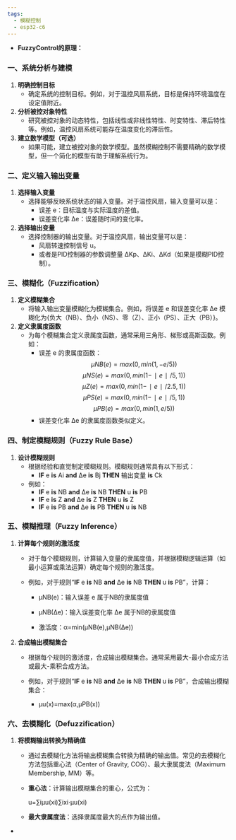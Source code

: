 ```yaml
---
tags:
  - 模糊控制
  - esp32-c6
---
```

- **FuzzyControl的原理：**
### 一、系统分析与建模

1. **明确控制目标**
    - 确定系统的控制目标。例如，对于温控风扇系统，目标是保持环境温度在设定值附近。
2. **分析被控对象特性**
    - 研究被控对象的动态特性，包括线性或非线性特性、时变特性、滞后特性等。例如，温控风扇系统可能存在温度变化的滞后性。
3. **建立数学模型（可选）**
    - 如果可能，建立被控对象的数学模型。虽然模糊控制不需要精确的数学模型，但一个简化的模型有助于理解系统行为。

### 二、定义输入输出变量

1. **选择输入变量**
    - 选择能够反映系统状态的输入变量。对于温控风扇，输入变量可以是：
        - 误差 e：目标温度与实际温度的差值。
        - 误差变化率 Δe：误差随时间的变化率。
2. **选择输出变量**
    - 选择控制器的输出变量。对于温控风扇，输出变量可以是：
        - 风扇转速控制信号 u。
        - 或者是PID控制器的参数调整量 ΔKp​、ΔKi​、ΔKd​（如果是模糊PID控制）。

### 三、模糊化（Fuzzification）

1. **定义模糊集合**
    - 将输入输出变量模糊化为模糊集合。例如，将误差 e 和误差变化率 Δe 模糊化为{负大（NB）、负小（NS）、零（Z）、正小（PS）、正大（PB）}。
2. **定义隶属度函数**
    - 为每个模糊集合定义隶属度函数，通常采用三角形、梯形或高斯函数。例如：
        - 误差 e 的隶属度函数：
$$
            μNB​(e)=max(0,min(1,−e/5))$$
            $$μNS​(e)=max(0,min(1−∣e∣/5,1))$$
            $$μZ​(e)=max(0,min(1−∣e∣/2.5,1))$$
            $$μPS​(e)=max(0,min(1−∣e∣/5,1))$$
            $$μPB​(e)=max(0,min(1,e/5))$$
        - 误差变化率 Δe 的隶属度函数类似定义。

### 四、制定模糊规则（Fuzzy Rule Base）

1. **设计模糊规则**
    - 根据经验和直觉制定模糊规则。模糊规则通常具有以下形式：
        - **IF** e **is** Ai​ **and** Δe **is** Bj​ **THEN** 输出变量 **is** Ck​
    - 例如：
        - **IF** e **is** NB **and** Δe **is** NB **THEN** u **is** PB
        - **IF** e **is** Z **and** Δe **is** Z **THEN** u **is** Z
        - **IF** e **is** PB **and** Δe **is** PB **THEN** u **is** NB
### 五、模糊推理（Fuzzy Inference）

1. **计算每个规则的激活度**
    
    - 对于每个模糊规则，计算输入变量的隶属度值，并根据模糊逻辑运算（如最小运算或乘法运算）确定每个规则的激活度。
        
    - 例如，对于规则“**IF** e **is** NB **and** Δe **is** NB **THEN** u **is** PB”，计算：
        
        - μNB​(e)：输入误差 e 属于NB的隶属度值
            
        - μNB​(Δe)：输入误差变化率 Δe 属于NB的隶属度值
            
        - 激活度：α=min(μNB​(e),μNB​(Δe))
            
2. **合成输出模糊集合**
    
    - 根据每个规则的激活度，合成输出模糊集合。通常采用最大-最小合成方法或最大-乘积合成方法。
        
    - 例如，对于规则“**IF** e **is** NB **and** Δe **is** NB **THEN** u **is** PB”，合成输出模糊集合：
        
        - μu​(x)=max(α,μPB​(x))
            

### 六、去模糊化（Defuzzification）

1. **将模糊输出转换为精确值**
    
    - 通过去模糊化方法将输出模糊集合转换为精确的输出值。常见的去模糊化方法包括重心法（Center of Gravity, COG）、最大隶属度法（Maximum Membership, MM）等。
        
    - **重心法**：计算输出模糊集合的重心，公式为：
        
        u=∑i​μu​(xi​)∑i​xi​⋅μu​(xi​)​
    - **最大隶属度法**：选择隶属度最大的点作为输出值。
- 